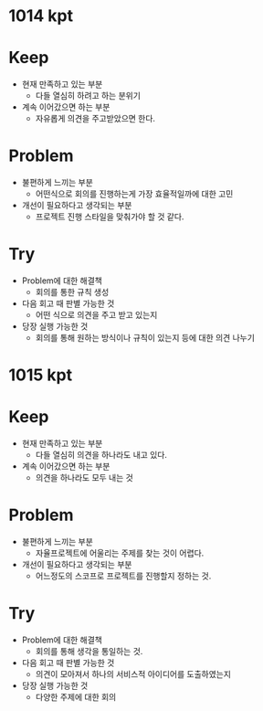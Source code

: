# 1014 kpt
# Keep
- 현재 만족하고 있는 부분
  - 다들 열심히 하려고 하는 분위기
- 계속 이어갔으면 하는 부분
  - 자유롭게 의견을 주고받았으면 한다.
# Problem
- 불편하게 느끼는 부분
  - 어떤식으로 회의를 진행하는게 가장 효율적일까에 대한 고민
- 개선이 필요하다고 생각되는 부분
  - 프로젝트 진행 스타일을 맞춰가야 할 것 같다.
# Try
- Problem에 대한 해결책
  - 회의를 통한 규칙 생성
- 다음 회고 때 판별 가능한 것
  - 어떤 식으로 의견을 주고 받고 있는지
- 당장 실행 가능한 것
  - 회의를 통해 원하는 방식이나 규칙이 있는지 등에 대한 의견 나누기

# 1015 kpt
# Keep
- 현재 만족하고 있는 부분
  - 다들 열심히 의견을 하나라도 내고 있다. 
- 계속 이어갔으면 하는 부분
  - 의견을 하나라도 모두 내는 것
# Problem
- 불편하게 느끼는 부분
  - 자율프로젝트에 어울리는 주제를 찾는 것이 어렵다. 
- 개선이 필요하다고 생각되는 부분
  - 어느정도의 스코프로 프로젝트를 진행할지 정하는 것.
# Try
- Problem에 대한 해결책
  - 회의를 통해 생각을 통일하는 것.
- 다음 회고 때 판별 가능한 것
  - 의견이 모아져서 하나의 서비스적 아이디어를 도출하였는지
- 당장 실행 가능한 것
  - 다양한 주제에 대한 회의